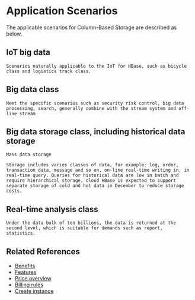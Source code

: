 # Application Scenarios

The applicable scenarios for Column-Based Storage are described as below.
 
## IoT big data
	Scenarios naturally applicable to the IoT for HBase, such as bicycle class and logistics track class.

 
## Big data class

	Meet the specific scenarios such as security risk control, big data processing, search, generally combine with the stream system and off-line stream



## Big data storage class, including historical data storage
	Mass data storage

	Storage includes varies classes of data, for example: log, order, transaction data, message and so on, on-line real-time writing in, in real-time query. Queries for historical data are low in batch and require hierarchical storage, cloud HBase is expected to support separate storage of cold and hot data in December to reduce storage costs.

## Real-time analysis class 

	Under the data bulk of ten billions, the data is returned at the second level, which is suitable for demands such as report, statistics.


## Related References

- [Benefits](../Introduction/Benefits.md)
- [Features](../Introduction/Features.md)
- [Price overview](../Pricing/Price-Overview.md)
- [Billing rules](../Pricing/Billing-Rules.md)
- [Create instance](../Getting-Started/Create-Instance.md)
